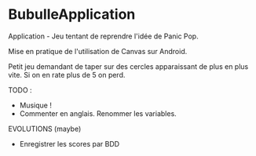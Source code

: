 BubulleApplication
==================

Application - Jeu tentant de reprendre l'idée de Panic Pop.

Mise en pratique de l'utilisation de Canvas sur Android.

Petit jeu demandant de taper sur des cercles apparaissant de plus en plus vite. Si on en rate plus
de 5 on perd.

TODO : 
- Musique !
- Commenter en anglais. Renommer les variables.

EVOLUTIONS (maybe)
- Enregistrer les scores par BDD
